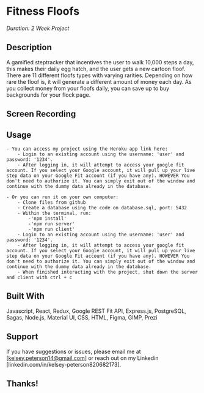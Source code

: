 # Fitness Floofs

_Duration: 2 Week Project_

## Description
A gamified steptracker that incentives the user to walk 10,000 steps a day, this makes their daily egg hatch, and the user gets a new cartoon floof. There are 11 different floofs types with varying rarities. Depending on how rare the floof is, it will generate a different amount of money each day. As you collect money from your floofs daily, you can save up to buy backgrounds for your flock page.

## Screen Recording


## Usage
    - You can access my project using the Heroku app link here:
        - Login to an existing account using the username: 'user' and password: '1234'.
        - After logging in, it will attempt to access your google fit account. If you select your Google account, it will pull up your live step data on your Google Fit account (if you have any). HOWEVER You don't need to authorize it. You can simply exit out of the window and continue with the dummy data already in the database.

    - Or you can run it on your own computer:
        - Clone files from github
        - Create a database using the code on database.sql, port: 5432
        - Within the terminal, run: 
            -'npm install' 
            -'npm run server'
            -'npm run client'
        - Login to an existing account using the username: 'user' and password: '1234'.
        - After logging in, it will attempt to access your google fit account. If you select your Google account, it will pull up your live step data on your Google Fit account (if you have any). HOWEVER You don't need to authorize it. You can simply exit out of the window and continue with the dummy data already in the database.
        - When finished interacting with the project, shut down the server and client with ctrl + c

## Built With
Javascript, React, Redux, Google REST Fit API, Express.js, PostgreSQL, Sagas, Node.js, Material UI, CSS, HTML, Figma, GIMP, Prezi

## Support
If you have suggestions or issues, please email me at [kelsey.peterson14@gmail.com] or reach out on my Linkedin [linkedin.com/in/kelsey-peterson820682173].

## Thanks!
